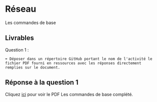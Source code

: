 # Réseau

Les commandes de base

## Livrables

Question 1 :

```
➡️ Déposer dans un répertoire GitHub portant le nom de l'activité le fichier PDF fourni en ressources avec les réponses directement remplies sur le document.
```

## Réponse à la question 1

Cliquez [ici](https://github.com/snir-2024/anthonin.boisot/blob/main/R%C3%A9seau/Les_commandes_de_base/les_commandes_reseaux_de_base.pdf) pour voir le PDF Les commandes de base complété.

